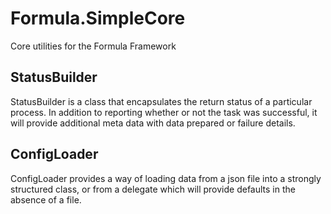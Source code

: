 # Formula.SimpleCore
Core utilities for the Formula Framework

## StatusBuilder
StatusBuilder is a class that encapsulates the return status of a particular process.
In addition to reporting whether or not the task was successful, it will provide additional meta data with data prepared or failure details.

## ConfigLoader
ConfigLoader provides a way of loading data from a json file into a strongly structured class, or from a delegate which will provide defaults in the absence of a file.